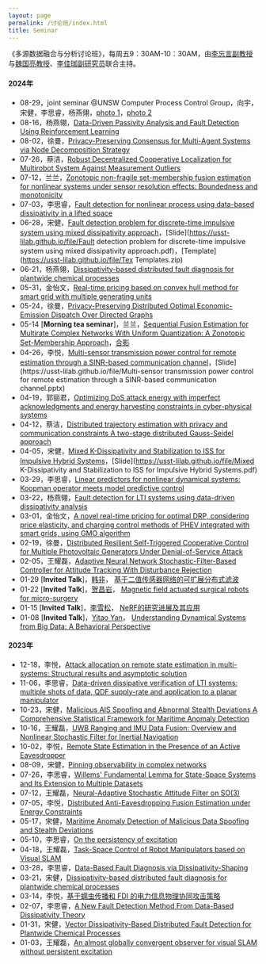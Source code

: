```yaml
---
layout: page
permalink: /讨论班/index.html
title: Seminar
---
```


《多源数据融合与分析讨论班》，每周五9：30AM-10：30AM，由[李忘言副教授](https://lxy.usst.edu.cn/2022/0107/c2208a263867/page.htm)与[魏国亮教授](https://lxy.usst.edu.cn/2019/1013/c2208a192703/page.htm)、[李佳珈副研究员](https://lxy.usst.edu.cn/2024/0415/c2208a318580/page.htm)联合主持。

#### 2024年

- 08-29，joint seminar @UNSW Computer Process Control Group，向宇，宋健，李思睿，杨燕翎，[photo 1](https://usst-lilab.github.io/images/lectures/1jie8.29.jpg)，[photo 2]((https://usst-lilab.github.io/images/lectures/2jie8.29.jpg))
- 08-16，杨燕翎，[Data-Driven Passivity Analysis and Fault Detection Using Reinforcement Learning](https://ieeexplore.ieee.org/document/10581403)
- 08-02，徐曼，[Privacy-Preserving Consensus for Multi-Agent Systems via Node Decomposition Strategy](https://ieeexplore.ieee.org/document/9442851)
- 07-26，蔡洁，[Robust Decentralized Cooperative Localization for Multirobot System Against Measurement Outliers](https://ieeexplore.ieee.org/abstract/document/10418257/)
- 07-12，兰兰，[Zonotopic non-fragile set-membership fusion estimation for nonlinear systems under sensor resolution effects: Boundedness and monotonicity](https://www.sciencedirect.com/science/article/abs/pii/S1566253524000101)
- 07-03，李思睿，[Fault detection for nonlinear process using data-based dissipativity in a lifted space]()
- 06-28，宋健，[Fault detection problem for discrete-time impulsive system using mixed dissipativity approach](https://onlinelibrary.wiley.com/doi/10.1002/rnc.6394)，[Slide](https://usst-lilab.github.io/file/Fault detection problem for discrete-time impulsive system using mixed dissipativity approach.pdf)，[Template](https://usst-lilab.github.io/file/Tex Templates.zip)
- 06-21，杨燕翎，[Dissipativity-based distributed fault diagnosis for plantwide chemical processes](https://www.sciencedirect.com/science/article/abs/pii/S0959152420303085)
- 05-31，金怡文，[Real-time pricing based on convex hull method for smart grid with multiple generating units](https://www.sciencedirect.com/science/article/abs/pii/S0360544223029377)
- 05-24，徐曼，[Privacy-Preserving Distributed Optimal Economic-Emission Dispatch Over Directed Graphs](https://ieeexplore.ieee.org/document/10418509)
- 05-14 [**Morning tea seminar**]，兰兰，[Sequential Fusion Estimation for Multirate Complex Networks With Uniform Quantization: A Zonotopic Set-Membership Approach](https://ieeexplore.ieee.org/document/9936596)，[合影](https://usst-lilab.github.io/images/lectures/5.14.jpg)
- 04-26，李悦，[Multi-sensor transmission power control for remote estimation through a SINR-based communication channel](https://www.sciencedirect.com/science/article/abs/pii/S0005109818305739#!)，[Slide](https://usst-lilab.github.io/file/Multi-sensor transmission power control for remote estimation through a SINR-based communication channel.pptx)
- 04-19，郭丽君，[Optimizing DoS attack energy with imperfect acknowledgments and energy harvesting constraints in cyber-physical systems](https://www.sciencedirect.com/science/article/abs/pii/S0096300320307748)
- 04-12，蔡洁，[Distributed trajectory estimation with privacy and communication constraints A two-stage distributed Gauss-Seidel approach](https://ieeexplore.ieee.org/abstract/document/7487736/)
- 04-05，宋健，[Mixed K-Dissipativity and Stabilization to ISS for Impulsive Hybrid Systems](https://ieeexplore.ieee.org/document/7064779)，[Slide](https://usst-lilab.github.io/file/Mixed K-Dissipativity and Stabilization to ISS for Impulsive Hybrid Systems.pdf)
- 03-29，李思睿，[Linear predictors for nonlinear dynamical systems: Koopman operator meets model predictive control](https://www.sciencedirect.com/science/article/abs/pii/S000510981830133X)
- 03-22，杨燕翎，[Fault detection for LTI systems using data-driven dissipativity analysis](https://www.sciencedirect.com/science/article/pii/S0957415823001678)
- 03-01，金怡文，[A novel real-time pricing for optimal DRP, considering price elasticity, and charging control methods of PHEV integrated with smart grids, using GMO algorithm](https://www.sciencedirect.com/science/article/pii/S2215098623002161)
- 02-19，徐曼，[Distributed Resilient Self-Triggered Cooperative Control for Multiple Photovoltaic Generators Under Denial-of-Service Attack](https://ieeexplore.ieee.org/abstract/document/9781801/)
- 02-05，王耀磊，[Adaptive Neural Network Stochastic-Filter-Based Controller for Attitude Tracking With Disturbance Rejection](https://ieeexplore.ieee.org/document/9810895)
- 01-29 [**Invited Talk**]，[韩非](http://aieri.nepu.edu.cn/info/1024/1154.htm)， [基于二值传感器网络的可扩展分布式滤波](https://usst-lilab.github.io/images/lectures/hanfei.jpg)
- 01-22 [**Invited Talk**]，[贺昌岩](https://www.newcastle.edu.au/profile/changyan-he)， [Magnetic field actuated surgical robots for micro-surgery](https://usst-lilab.github.io/images/lectures/changyan.jpg)
- 01-15 [**Invited Talk**]，[李雪松](https://researchers.anu.edu.au/researchers/li-xxxxx)， [NeRF的研究进展及其应用](https://usst-lilab.github.io/images/lectures/xuesong.jpg)
- 01-08 [**Invited Talk**]，[Yitao Yan](https://www.unsw.edu.au/research/computer-process-control-group/about-us)， [Understanding Dynamical Systems from Big Data: A Behavioral Perspective](https://usst-lilab.github.io/images/lectures/yitaoyan.jpg)

#### 2023年

- 12-18，李悦，[Attack allocation on remote state estimation in multi-systems: Structural results and asymptotic solution](https://www.sciencedirect.com/science/article/pii/S0005109817304910?via%3Dihub)
- 11-06，李思睿，[Data-driven dissipative verification of LTI systems: multiple shots of data, QDF supply-rate and application to a planar manipulator](https://link.springer.com/chapter/10.1007/978-3-031-27540-1_22)
- 10-23，宋健，[Malicious AIS Spoofing and Abnormal Stealth Deviations A Comprehensive Statistical Framework for Maritime Anomaly Detection](https://ieeexplore.ieee.org/document/9473225)
- 10-16，王耀磊，[UWB Ranging and IMU Data Fusion: Overview and Nonlinear Stochastic Filter for Inertial Navigation](https://ieeexplore.ieee.org/document/10239248)
- 10-02，李悦，[Remote State Estimation in the Presence of an Active Eavesdropper](https://ieeexplore.ieee.org/document/9035488)
- 08-09，宋健，[Pinning observability in complex networks](https://ietresearch.onlinelibrary.wiley.com/doi/full/10.1049/iet-cta.2013.0969)
- 07-26，李思睿，[Willems' Fundamental Lemma for State-Space Systems and Its Extension to Multiple Datasets](https://ieeexplore.ieee.org/document/9062331)
- 07-12，王耀磊，[Neural-Adaptive Stochastic Attitude Filter on SO(3)](https://ieeexplore.ieee.org/document/9586058)
- 07-05，李悦，[Distributed Anti-Eavesdropping Fusion Estimation under Energy Constraints](https://ieeexplore.ieee.org/document/10054451)
- 05-17，宋健，[Maritime Anomaly Detection of Malicious Data Spoofing and Stealth Deviations](https://ieeexplore.ieee.org/document/9627049)
- 05-10，李思睿，[On the persistency of excitation](https://www.sciencedirect.com/science/article/abs/pii/S0005109822005210)
- 04-18，王耀磊，[Task-Space Control of Robot Manipulators based on Visual SLAM](https://arxiv.org/pdf/2302.04163)
- 03-28，李思睿，[Data-Based Fault Diagnosis via Dissipativity-Shaping](https://ieeexplore.ieee.org/document/9840911)
- 03-21，宋健，[Dissipativity-based distributed fault diagnosis for plantwide chemical processes](https://www.sciencedirect.com/science/article/abs/pii/S0959152420303085)
- 03-14，李悦，[基于蠕虫传播和 FDI 的电力信息物理协同攻击策略](https://kns.cnki.net/kcms2/article/abstract?v=Xhw-7KfLOFmV9xeJlSM8MvsQ7eo2M1jdjbtPcRo9dvpxeIe2HtZ4zWuQMoynS5PuNcFsi8n6bnUPGbPUaSUXQpxR300UbI7uuGPHBa_OeqBvJi2jt-0FGuLYShxJbvBZc1Fknlaax7erxG-ZMsRdlw==&uniplatform=NZKPT&language=CHS)
- 02-07，李思睿，[A New Fault Detection Method From Data-Based Dissipativity Theory](https://ieeexplore.ieee.org/document/9550571)
- 01-31，宋健，[Vector Dissipativity-Based Distributed Fault Detection for Plantwide Chemical Processes](https://ieeexplore.ieee.org/document/8765098)
- 01-03，王耀磊，[An almost globally convergent observer for visual SLAM without persistent excitation](https://ieeexplore.ieee.org/document/9683624)
